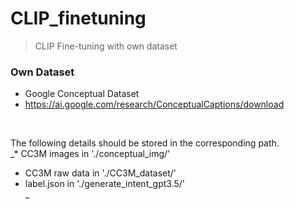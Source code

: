 # CLIP_finetuning
> CLIP Fine-tuning with own dataset

### Own Dataset
- Google Conceptual Dataset </br>
- https://ai.google.com/research/ConceptualCaptions/download

</br>

The following details should be stored in the corresponding path. </br>
_* CC3M images in './conceptual_img/' </br>
* CC3M raw data in './CC3M_dataset/' </br>
* label.json in './generate_intent_gpt3.5/' </br>_

